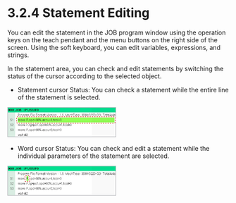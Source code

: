 # 3.2.4 Statement Editing

You can edit the statement in the JOB program window using the operation keys on the teach pendant and the menu buttons on the right side of the screen. Using the soft keyboard, you can edit variables, expressions, and strings.

In the statement area, you can check and edit statements by switching the status of the cursor according to the selected object.

* Statement cursor Status: You can check a statement while the entire line of the statement is selected.

![](../../../_assets/image%20%2841%29.png)

* Word cursor Status: You can check and edit a statement while the individual parameters of the statement are selected.

![](../../../_assets/image%20%2864%29.png)





